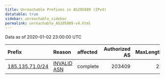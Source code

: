 ```yaml
---
title: Unreachable Prefixes in AS205889 (IPv4)
datatable: true
sidebar: unreachable_sidebar
permalink: unreachable_AS205889-v4.html
---
```


Data as of 2020-01-02 23:00:00 UTC


<div class="datatable-begin"></div>

| Prefix                                                   | Reason                                                                                                  | affected   |   Authorized AS |   MaxLength | Anchor                                         |   unreachable /24s |
|:---------------------------------------------------------|:--------------------------------------------------------------------------------------------------------|:-----------|----------------:|------------:|:-----------------------------------------------|-------------------:|
| [185.135.71.0/24](https://stat.ripe.net/185.135.71.0/24) | [INVALID ASN](https://rpki-validator.ripe.net/announcement-preview?asn=AS205889&prefix=185.135.71.0/24) | complete   |          203409 |          22 | [RIPE](unreachable_RIPE_NCC_RPKI_Root-v4.html) |                  1 |

<div class="datatable-end"></div>